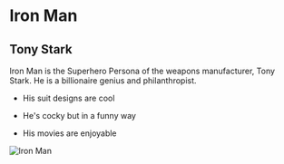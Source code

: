 # Iron Man
## Tony Stark

Iron Man is the Superhero Persona of the weapons manufacturer, Tony Stark. He is a billionaire genius and philanthropist.

* His suit designs are cool
- He's cocky but in a funny way
+ His movies are enjoyable

![Iron Man](C:\Users\dusti\Pictures\IronMan.png)

